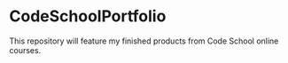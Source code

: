 # CodeSchoolPortfolio
This repository will feature my finished products from Code School online courses. 
